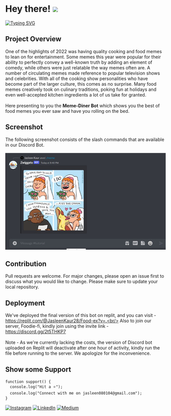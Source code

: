 # Hey there! <img src="https://raw.githubusercontent.com/MartinHeinz/MartinHeinz/master/wave.gif" width="30px">

[![Typing SVG](https://readme-typing-svg.herokuapp.com?font=Fira+Code&weight=600&size=21&pause=1000&color=0812DCE6&center=true&width=435&lines=Meme+Diner+Discord+Bot)](https://git.io/typing-svg)

## Project Overview
One of the highlights of 2022 was having quality cooking and food memes to lean on for entertainment. Some memes this year were popular for their ability to perfectly convey a well-known truth by adding an element of comedy, while others were just relatable the way memes often are. A number of circulating memes made reference to popular television shows and celebrities. With all of the cooking show personalities who have become part of the larger culture, this comes as no surprise. Many food memes creatively took on culinary traditions, poking fun at holidays and even well-accepted kitchen ingredients a lot of us take for granted.
<br/><br/>
Here presenting to you the **Meme-Diner Bot** which shows you the best of food memes you ever saw and have you rolling on the bed.

## Screenshot
The following screenshot consists of the slash commands that are available in our Discord Bot. <br/><br/>
![alt text](https://github.com/Jasleen8801/Meme-Diner-Bot/blob/main/command.jpg?raw=true)

## Contribution
Pull requests are welcome. For major changes, please open an issue first to discuss what you would like to change.
Please make sure to update your local repository.

## Deployment
We've deployed the final version of this bot on replit, and you can visit - https://replit.com/@JasleenKaur28/Food-ex?v=.<br/>
Also to join our server, Foodie-fi, kindly join using the invite link - https://discord.gg/2t5THKP7<br/><br/>
Note - As we're currently lacking the costs, the version of Discord bot uploaded on Replit will deactivate after one hour of activity, kindly run the file before running to the server. We apologize for the inconvenience.

## Show some Support
```
function support() {
  console.log("Hit a ⭐");
  console.log("Connect with me on jasleen080104@gmail.com");
}
```
[![Instagram](https://img.shields.io/badge/Instagram-%23E4405F.svg?logo=Instagram&logoColor=white)](https://instagram.com/Jasleen88801) 
[![LinkedIn](https://img.shields.io/badge/LinkedIn-%230077B5.svg?logo=linkedin&logoColor=white)](https://www.linkedin.com/in/jasleen-kaur-9a27b821a/) 
[![Medium](https://img.shields.io/badge/Medium-12100E?logo=medium&logoColor=white)](https://medium.com/@jkaur1_be21) 
